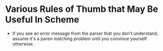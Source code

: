 Various Rules of Thumb that May Be Useful In Scheme
===================================================

  * If you see an error message from the parser that you don't understand, assume it's a paren matching
    problem until you convince yourself otherwise.
